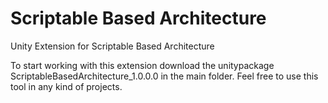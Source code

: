 # Scriptable Based Architecture
Unity Extension for Scriptable Based Architecture

To start working with this extension download the unitypackage ScriptableBasedArchitecture_1.0.0.0 in the main folder. Feel free to use this tool in any kind of projects.